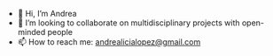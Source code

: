 - 👋 Hi, I’m Andrea
- 🤔 I’m looking to collaborate on multidisciplinary projects with open-minded people
- 📫 How to reach me: andrealicialopez@gmail.com

<!---
andrealicialo/andrealicialo is a ✨ special ✨ repository because its `README.md` (this file) appears on your GitHub profile.
You can click the Preview link to take a look at your changes.
--->
